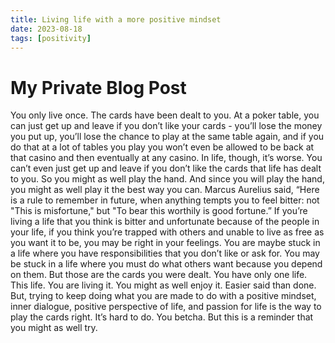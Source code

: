 ```yaml
---
title: Living life with a more positive mindset
date: 2023-08-18
tags: [positivity]
---
```


# My Private Blog Post

You only live once. The cards have been dealt to you. At a poker table, you can just get up and leave if you don’t like your cards - 
you’ll lose the money you put up, you’ll lose the chance to play at the same table again, and if you do that at a lot of tables you 
play you won’t even be allowed to be back at that casino and then eventually at any casino. In life, though, it’s worse. You can’t 
even just get up and leave if you don’t like the cards that life has dealt to you. So you might as well play the hand. And since you 
will play the hand, you might as well play it the best way you can. Marcus Aurelius said, “Here is a rule to remember in future, when 
anything tempts you to feel bitter: not "This is misfortune," but "To bear this worthily is good fortune.”
If you’re living a life that you think is bitter and unfortunate because of the people in your life, if you think you’re trapped with 
others and unable to live as free as you want it to be, you may be right in your feelings. You are maybe stuck in a life where you have 
responsibilities that you don’t like or ask for. You may be stuck in a life where you must do what others want because you depend on them. 
But those are the cards you were dealt. You have only one life. This life. You are living it. You might as well enjoy it. Easier said than 
done. But, trying to keep doing what you are made to do with a positive mindset, inner dialogue, positive perspective of life, and passion 
for life is the way to play the cards right. It’s hard to do. You betcha. But this is a reminder that you might as well try.
